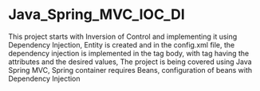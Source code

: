# Java_Spring_MVC_IOC_DI
This project starts with Inversion of Control and implementing it using Dependency Injection,
Entity is created and in the config.xml file, the dependency injection is implemented in the <bean></bean> tag body, with <property> tag having the attributes and the desired values,
The project is being covered using Java Spring MVC,
Spring container requires Beans, configuration of beans with Dependency Injection
